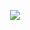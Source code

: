 <p align="center">
  <a href="https://github.com/DenverCoder1/readme-typing-svg"><img src="https://readme-typing-svg.herokuapp.com?font=Tahoma&color=cyan&size=20&center=true&vCenter=true&width=600&height=100&lines=Welcome+Guys;I'm+Huynh+Gia+Huy+&hearts;++;Photographer+-+Data+Science+Freshman;Frontend Developer;I'm+from+Vietnam;Student+At+The+University+Of+Transport+HCM+City;Love+to+learn+Machine+Learning+and+play+badminton..❤"></a>
</p>
